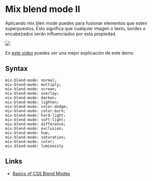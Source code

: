 # Mix blend mode II

Aplicando mix blen mode puedes para fusionar elementos que esten superpuestos. Esto significa que cualquier imagen o texto, bordes o encabezados serán influenciados por esta propiedad.

![](demo/mix-blend-mode.gif)

En [este video](https://youtu.be/_tv-JLaSaIY) puedes ver una mejor explicación de este demo

## Syntax

```syntax
mix-blend-mode: normal;
mix-blend-mode: multiply;
mix-blend-mode: screen;
mix-blend-mode: overlay;
mix-blend-mode: darken;
mix-blend-mode: lighten;
mix-blend-mode: color-dodge;
mix-blend-mode: color-burn;
mix-blend-mode: hard-light;
mix-blend-mode: soft-light;
mix-blend-mode: difference;
mix-blend-mode: exclusion;
mix-blend-mode: hue;
mix-blend-mode: saturation;
mix-blend-mode: color;
mix-blend-mode: luminosity
```

## Links

- [Basics of CSS Blend Modes](https://css-tricks.com/basics-css-blend-modes/)
